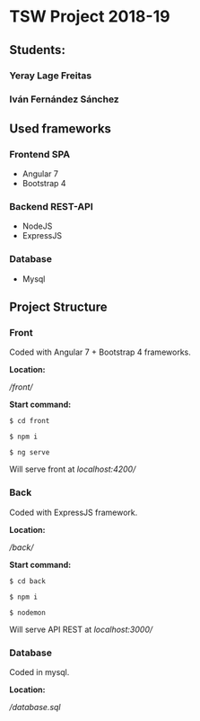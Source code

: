 
# TSW Project 2018-19

## Students:

### Yeray Lage Freitas
### Iván Fernández Sánchez

## Used frameworks

### Frontend SPA
 - Angular 7
 - Bootstrap 4

### Backend REST-API
 - NodeJS
 - ExpressJS

### Database
 - Mysql


## Project Structure

  

### Front

Coded with Angular 7 + Bootstrap 4 frameworks.

**Location:**

*/front/*

**Start command:**

`$ cd front`

`$ npm i`

`$ ng serve`

Will serve front at *localhost:4200/*

### Back

Coded with ExpressJS framework.

**Location:**

*/back/*

**Start command:**

`$ cd back`

`$ npm i`

`$ nodemon`

Will serve API REST at *localhost:3000/*

### Database

Coded in mysql.

**Location:**

*/database.sql*
